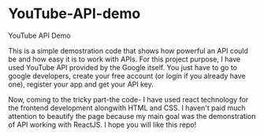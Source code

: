 # YouTube-API-demo
YouTube API Demo

This is a simple demostration code that shows how powerful an API could be and how easy it is to work with APIs.
For this project purpose, I have used YouTube API provided by the Google itself. You just have to go to google developers, create your free account (or login if you already have one), register your app and get your API key.

Now, coming to the tricky part-the code- I have used react technology for the frontend development alongwith HTML and CSS. I haven't paid much attention to beautify the page because my main goal was the demonstration of API working with ReactJS. I hope you will like this repo!
